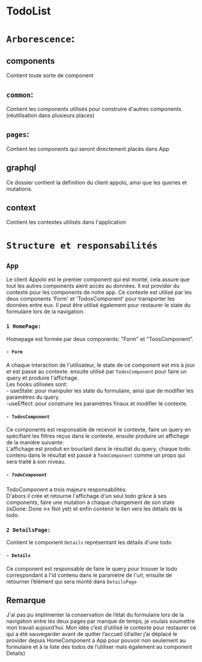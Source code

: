# TodoList

# `Arborescence`:
## components
Contient toute sorte de component
## `common`:
Contient les components utilisés pour construire d'autres components (réutilisation dans plusieurs places)
## `pages`:
Contient les components qui seront directement placés dans App 
## graphql
Ce dossier contient la définition du client appolo, ainsi que les queries et mutations.
## context
Contient les contextes utilisés dans l'application
# `Structure et responsabilités`

## `App`
Le client Appolo est le premier component qui est monté, cela assure que tout les autres components aient accès au données.
Il est provider du contexte pour les components de notre app. Ce contexte est utilisé par les deux components 'Form' et 'TodosComponent' pour transporter les données entre eux.
Il peut être utilisé également pour restaurer le state du formulaire lors de la navigation.

### `1 HomePage:` 
Homepage est formée par deux components: "Form" et "ToosComponent". 

#### `- Form`
A chaque interaction de l'utilisateur, le state de ce component est mis à jour et est passé au contexte. ensuite utilisé par `TodosComponent` pour faire un query et produire l'affichage.
<br>
Les hooks utilisées sont: <br> - useState: pour manipuler les state du formulaire, ainsi que de modifier les paramètres du query.<br>
-useEffect: pour construire les paramètres finaux et modifier le contexte.

#### `- TodosComponent`
Ce components est responsable de recevoir le contexte, faire un query en spécifiant les filtres reçus dans le contexte, ensuite produire un affichage de la manière suivante:<br>
L'affichage est produit en bouclant dans le résultat du query, chaque todo contenu dans le résultat est passé à `TodoComponent` comme un props qui sera traité à son niveau.

##### `- TodoComponent`
TodoComponent a trois majeurs responsabilités: <br>
D'abors il crée et retourne l'affichage d'un seul todo grâce à ses components, faire une mutation à chaque changement de son state (isDone: Done <-> Not yet) et enfin contenir le lien vers les détails de la todo.

### `2 DetailsPage:` 
Contient le component `Details` représentant les détails d'une todo
#### `- Details`
Ce component est responsable de faire le query pour trouver le todo correspondant à l'id contenu dans le paramètre de l'url, ensuite de retourner l’élément qui sera monté dans `DetailsPage`

## Remarque
J'ai pas pu implimenter la conservation de l’état du formulaire lors de la navigation entre les deux pages par manque de temps, je voulais soumettre mon travail aujourd’hui.
Mon idée c’est d’utilisé le contexte pour restaurer ce qui a été sauvegarder avant de quitter l’accueil (d’ailler j’ai déplacé le provider depuis HomeComponent à App pour pouvoir non seulement au formulaire et à la liste des todos de l’utiliser mais également au component Details) 
